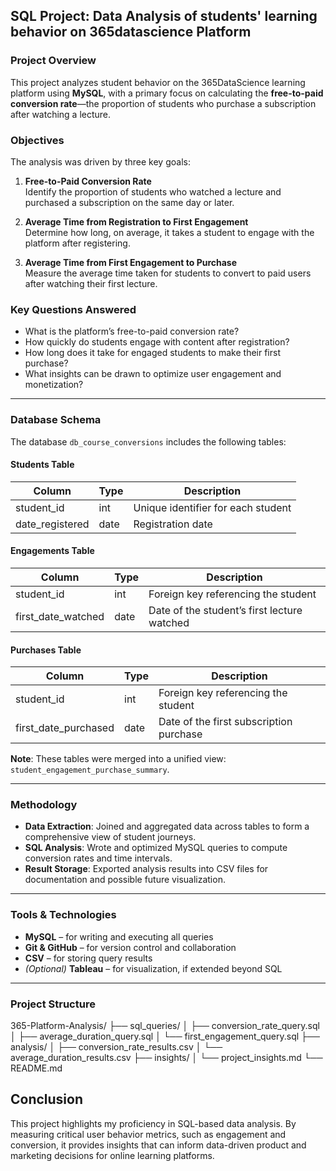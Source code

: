 
## SQL Project: Data Analysis of students' learning behavior on 365datascience Platform 

### Project Overview
This project analyzes student behavior on the 365DataScience learning platform using **MySQL**, with a primary focus on calculating the **free-to-paid conversion rate**—the proportion of students who purchase a subscription after watching a lecture.

### Objectives
The analysis was driven by three key goals:

1. **Free-to-Paid Conversion Rate**  
   Identify the proportion of students who watched a lecture and purchased a subscription on the same day or later.

2. **Average Time from Registration to First Engagement**  
   Determine how long, on average, it takes a student to engage with the platform after registering.

3. **Average Time from First Engagement to Purchase**  
   Measure the average time taken for students to convert to paid users after watching their first lecture.

### Key Questions Answered
- What is the platform’s free-to-paid conversion rate?
- How quickly do students engage with content after registration?
- How long does it take for engaged students to make their first purchase?
- What insights can be drawn to optimize user engagement and monetization?

---

### Database Schema
The database `db_course_conversions` includes the following tables:

#### Students Table
| Column          | Type | Description                             |
|-----------------|------|-----------------------------------------|
| student_id      | int  | Unique identifier for each student      |
| date_registered | date | Registration date                       |

#### Engagements Table
| Column             | Type | Description                                 |
|--------------------|------|---------------------------------------------|
| student_id         | int  | Foreign key referencing the student         |
| first_date_watched | date | Date of the student’s first lecture watched |

#### Purchases Table
| Column               | Type | Description                                |
|----------------------|------|--------------------------------------------|
| student_id           | int  | Foreign key referencing the student        |
| first_date_purchased | date | Date of the first subscription purchase    |

**Note**: These tables were merged into a unified view: `student_engagement_purchase_summary`.

---

### Methodology
- **Data Extraction**: Joined and aggregated data across tables to form a comprehensive view of student journeys.
- **SQL Analysis**: Wrote and optimized MySQL queries to compute conversion rates and time intervals.
- **Result Storage**: Exported analysis results into CSV files for documentation and possible future visualization.

---

### Tools & Technologies
- **MySQL** – for writing and executing all queries
- **Git & GitHub** – for version control and collaboration
- **CSV** – for storing query results
- *(Optional)* **Tableau** – for visualization, if extended beyond SQL

---

### Project Structure
365-Platform-Analysis/ ├── sql_queries/ │   ├── conversion_rate_query.sql │   ├── average_duration_query.sql │   └── first_engagement_query.sql ├── analysis/ │   ├── conversion_rate_results.csv │   └── average_duration_results.csv ├── insights/ │   └── project_insights.md └── README.md

## Conclusion 
This project highlights my proficiency in SQL-based data analysis. By measuring critical user behavior metrics, such as engagement and conversion, it provides insights that can inform data-driven product and marketing decisions for online learning platforms.
